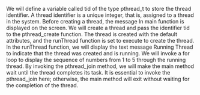 We will define a variable called tid of the type pthread_t to store the thread identifier. A
thread identifier is a unique integer, that is, assigned to a thread in the system. Before
creating a thread, the message In main function is displayed on the screen. We will
create a thread and pass the identifier tid to the pthread_create function. The thread is
created with the default attributes, and the runThread function is set to execute to create
the thread.
In the runThread function, we will display the text message Running Thread to indicate
that the thread was created and is running. We will invoke a for loop to display the
sequence of numbers from 1 to 5 through the running thread. By invoking the
pthread_join method, we will make the main method wait until the thread completes its
task. It is essential to invoke the pthread_join here; otherwise, the main method will exit
without waiting for the completion of the thread.
